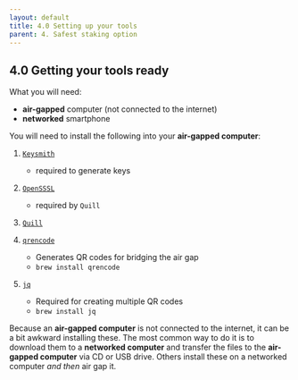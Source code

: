 ```yaml
---
layout: default
title: 4.0 Setting up your tools
parent: 4. Safest staking option
---
```


## 4.0 Getting your tools ready

What you will need:

- **air-gapped** computer (not connected to the internet)
- **networked** smartphone

You will need to install the following into your **air-gapped computer**:

1. [`Keysmith`](https://github.com/dfinity/keysmith) 
    - required to generate keys

2. [`OpenSSSL`](https://wiki.openssl.org/index.php/Binaries) 
    - required by `Quill`

3. [`Quill`](https://github.com/dfinity/quill)

4. [`qrencode`](https://github.com/fukuchi/libqrencode) 
    - Generates QR codes for bridging the air gap
    - `brew install qrencode`

5. [`jq`](https://github.com/stedolan/jq) 
    - Required for creating multiple QR codes
    - `brew install jq`

Because an **air-gapped computer** is not connected to the internet, it can be a bit awkward installing these. The most common way to do it is to download them to a **networked computer** and transfer the files to the **air-gapped computer** via CD or USB drive. Others install these on a networked computer *and then* air gap it.